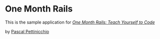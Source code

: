 # One Month Rails

This is the sample application for
[*One Month Rails: Teach Yourself to Code*](http://onemonthrails.com)

by [Pascal Pettinicchio](http://onemonthrails.com)